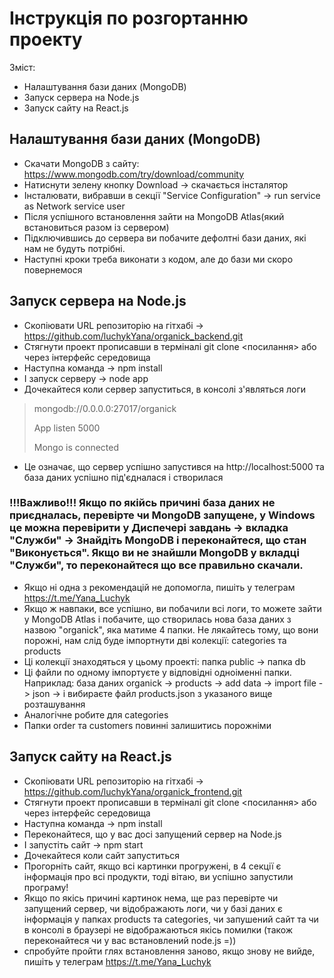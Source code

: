 # Інструкція по розгортанню проекту

Зміст:

- Налаштування бази даних (MongoDB)
- Запуск сервера на Node.js
- Запуск сайту на React.js

## Налаштування бази даних (MongoDB)

- Скачати MongoDB з сайту: https://www.mongodb.com/try/download/community
- Натиснути зелену кнопку Download -> скачається інсталятор
- Інсталювати, вибравши в секції "Service Configuration" -> run service as Network service user
- Після успішного встановлення зайти на MongoDB Atlas(який встановиться разом із сервером)
- Підключившись до сервера ви побачите дефолтні бази даних, які нам не будуть потрібні.
- Наступні кроки треба виконати з кодом, але до бази ми скоро повернемося

## Запуск сервера на Node.js

- Скопіювати URL репозиторію на гітхабі -> https://github.com/luchykYana/organick_backend.git
- Стягнути проект прописавши в терміналі git clone <посилання> або через інтерфейс середовища
- Наступна команда -> npm install
- І запуск серверу -> node app
- Дочекайтеся коли сервер запуститься, в консолі з'являться логи

> mongodb://0.0.0.0:27017/organick
>
> App listen 5000
>
> Mongo is connected

- Це означає, що сервер успішно запустився на http://localhost:5000 та база даних успішно під'єдналася і створилася

### !!!Важливо!!! Якщо по якійсь причині база даних не приєдналась, перевірте чи MongoDB запущене, у Windows це можна перевірити у Диспечері завдань -> вкладка "Служби" -> Знайдіть MongoDB і переконайтеся, що стан "Виконується". Якщо ви не знайшли MongoDB у вкладці "Служби", то переконайтеся що все правильно скачали.

- Якщо ні одна з рекомендацій не допомогла, пишіть у телеграм https://t.me/Yana_Luchyk
- Якщо ж навпаки, все успішно, ви побачили всі логи, то можете зайти у MongoDB Atlas і побачите, що створилась нова база
  даних з назвою "organick", яка матиме 4 папки. Не лякайтесь тому, що вони порожні, нам слід буде імпортнути дві
  колекції: categories та products
- Ці колекції знаходяться у цьому проекті: папка public -> папка db
- Ці файли по одному імпортуєте у відповідні одноіменні папки. Наприклад:
  база даних organick -> products -> add data -> import file -> json -> і вибираєте файл products.json з указаного вище
  розташування
- Аналогічне робите для categories
- Папки order та customers повинні залишитись порожніми

## Запуск сайту на React.js

- Скопіювати URL репозиторію на гітхабі -> https://github.com/luchykYana/organick_frontend.git
- Стягнути проект прописавши в терміналі git clone <посилання> або через інтерфейс середовища
- Наступна команда -> npm install
- Переконайтеся, що у вас досі запущений сервер на Node.js
- І запустіть сайт -> npm start
- Дочекайтеся коли сайт запуститься
- Прогорніть сайт, якщо всі картинки прогружені, в 4 секції є інформація про всі продукти, тоді вітаю, ви успішно
  запустили програму!
- Якщо по якісь причині картинок нема, ще раз перевірте чи запущений сервер, чи відображають логи, чи у базі даних є
  інформація у папках products та categories, чи запушений сайт та чи в консолі в браузері не відображаються якісь
  помилки (також переконайтеся чи у вас встановлений node.js =))
- спробуйте пройти глях встановлення заново, якщо знову не вийде, пишіть у телеграм https://t.me/Yana_Luchyk


